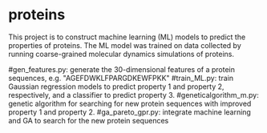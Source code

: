 # proteins
This project is to construct machine learning (ML) models to predict the properties of proteins. The ML model was trained on data collected by running coarse-grained molecular dynamics simulations of proteins.

#gen_features.py:       generate the 30-dimensional features of a protein sequences, e.g. "AGEFDWKLFPARGDKEWFPKK"
#train_ML.py:           train Gaussian regression models to predict property 1 and property 2, respectively, and a classifier to predict property 3.
#geneticalgorithm_m.py: genetic algorithm for searching for new protein sequences with improved property 1 and property 2.
#ga_pareto_gpr.py:      integrate machine learning and GA to search for the new protein sequences
